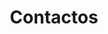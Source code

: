 ---
title: "Contactos"
logo: "/img/abc/logoFull.png"
contacts: 
  - text: Email
    url: mailto:geral@abc.com
    urlValue: geral@abc.com
  - text: Tel
    value: +351 234 290 290
  - text: Fax
    value: +351 234 290 299
contact_entries:
  - heading: Localização
    text: "Rua da Igreja, nº79, Nª Srª de Fátima, 3810-744 Aveiro"
  - heading: Horário
    text: "Segunda – Sexta: 9AM – 18PM"
contactform:
  dropline: 'Entra em contacto connosco'
  name: 'Nome'
  email: 'Email'
  message: 'Mensagem'
  messageplaceholder: 'A tua mensagem'
  submit: 'Submeter'
---